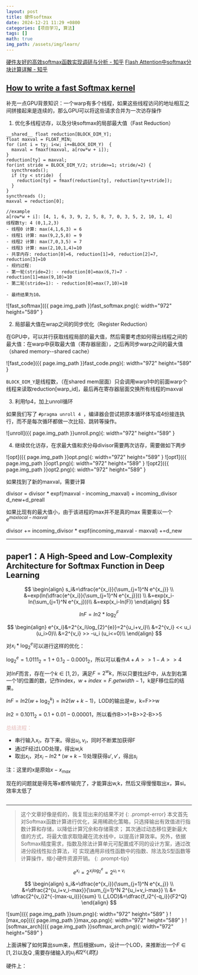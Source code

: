 ```yaml
---
layout: post
title: 硬件softmax
date: 2024-12-21 11:29 +0800
categories: [项目学习, 算法]
tags: []
math: true
img_path: /assets/img/learn/
---
```


[硬件友好的高效softmax函数实现调研与分析 - 知乎](https://zhuanlan.zhihu.com/p/577554331)
[Flash Attention中softmax分块计算详解 - 知乎](https://zhuanlan.zhihu.com/p/683191121)




## [How to write a fast Softmax kernel](https://www.youtube.com/watch?v=IpHjDoW4ffw)

补充一点GPU背景知识：一个warp有多个线程，如果这些线程访问的地址相互之间拼接起来是连续的，那么GPU可以将这些请求合并为一次访存操作

1. 优化多线程访存，以及分块softmax的局部最大值（Fast Reduction）

```cuda
__shared__ float reduction[BLOCK_DIM_Y];  
float maxval = FLOAT_MIN;
for (int i = ty; i<w; i+=BLOCK_DIM_Y)  {
  maxval = fmaxf(maxval, a[row*w + i]); 
} 
reduction[ty] = maxval;  
for(int stride = BLOCK_DIM_Y/2; stride>=1; stride/=2) {
  syncthreads(); 
  if (ty < stride)  {
    reduction[ty] = fmaxf(reduction[ty], reduction[ty+stride]);  
  } 
} 
syncthreads ();  
maxval = reduction[0]; 

//example
a[row*w + i]: [4, 1, 6, 3, 9, 2, 5, 8, 7, 0, 3, 5, 2, 10, 1, 4] 
线程数ty: 4 (0,1,2,3)  
- 线程0 计算: max(4,1,6,3) = 6 
- 线程1 计算: max(9,2,5,8) = 9 
- 线程2 计算: max(7,0,3,5) = 7 
- 线程3 计算: max(2,10,1,4)=10  
- 共享内存: reduction[0]=6, reduction[1]=9, reduction[2]=7, reduction[3]=10  
- 规约过程: 
- 第一轮(stride=2): - reduction[0]=max(6,7)=7 - reduction[1]=max(9,10)=10  
- 第二轮(stride=1): - reduction[0]=max(7,10)=10  

- 最终结果为10。

```

![fast_softmax]({{ page.img_path }}fast_softmax.png){: width="972" height="589" }

2. 局部最大值在wrap之间的同步优化（Register Reduction）

在GPU中，可以并行获取线程局部的最大值，然后需要考虑如何得出线程之间的最大值：在warp中获取最大值（寄存器层面），之后再同步warp之间的最大值（shared memory--shared cache）

![fast_code]({{ page.img_path }}fast_code.png){: width="972" height="589" }

`BLOCK_DIM_Y`是线程数，（在shared mem层面）只会调用warp1中的前面warp个线程来读取reduction[warp_id]，最后再在寄存器层面交换所有线程的maxval

3. 利用fp4，加上unroll循环

如果我们写了 `#pragma unroll 4 `，编译器会尝试把原本循环体写成4份接连执行，而不是每次循环都做一次比较、跳转等操作。

![unroll]({{ page.img_path }}unroll.png){: width="972" height="589" }

4. 继续优化访存，在求最大值和求分母divisor需要两次访存，需要做如下两步

![opt]({{ page.img_path }}opt.png){: width="972" height="589" }
![opt1]({{ page.img_path }}opt1.png){: width="972" height="589" }
![opt2]({{ page.img_path }}opt2.png){: width="972" height="589" }

如果找到了新的maxval，需要计算

divisor = divisor * expf(maxval - incoming_maxval) + incoming_divisor       d_new+d_preall

如果比现有的最大值小，由于该进程的max并不是真的max 需要乘以一个$e^{maxlocal-maxval}$

divisor += incoming_divisor * expf(incoming_maxval - maxval)          +=d_new






---


## paper1：A High-Speed and Low-Complexity Architecture for Softmax Function in Deep Learning

$$
\begin{align}
s_i&=\dfrac{e^{x_i}}{\sum_{j=1}^N e^{x_j}} \\
&=exp(ln(\dfrac{e^{x_i}}{\sum_{j=1}^N e^{x_j}})) \\
&=exp(x_i-ln(\sum_{j=1}^N e^{x_j}))\\
&=exp(x_i-ln(F))
\end{align}
$$

$$lnF=ln2*\log_{2}^{F}$$

$$
\begin{align}
e^{x_i}&=2^{x_i\log_{2}^{e}}=2^{u_i+v_i}\\
&=2^{v_i} << u_i  (u_i>0)\\
&=2^{v_i} >> -u_i (u_i<=0)\\
\end{align}
$$


对$x_i*\log_{2}^{e}$可以进行这样的优化：

$\log_{2}^{e}=1.0111_2=1+0.1_2-0.0001_2$，所以可以看作$A+A>>1-A>>4$

对$lnF$而言，存在一个$k \in [1, 2)$，满足$F=2^wk$，所以只要找出F中，从左到右第一个1的位置的数，记作index，$w+index=F.getwidth-1$，k是F移位后的结果。

$lnF=ln2(w+\log_{2}^{k})=ln2(w+k-1)$，LOD的输出是w，k=F>>w

$ln2=0.1011_2=0.1+0.01-0.00001$，所以看作B>>1+B>>2-B>>5

<font color="#e5b9b7">总结流程：</font> 
- 串行输入$x_i$，存下来。得出$u_i,v_i$，同时不断累加获得F
- 通过F经过LOD处理，得出w,k
- 取出$x_i$，对$x_i-ln2*(w+k-1)$处理获得$u',v'$，得出$s_i$

注：这里的x是原始$x-x_{max}$

现在的问题就是得先等x都传输完了，才能算出w,k，然后又得慢慢取出x，算si。效率太低了



## 









---
>这个文章好像是假的，我复现出来的结果不对
{: .prompt-error}
>本文首先对Softmax函数计算进行优化，采用稀疏化策略，只选择输出有效值进行指数计算和存储，以降低计算冗余和存储需求； 其次通过动态移位更新最大值的方式，将最大值求取隐藏在流水线中，以提高计算效率。另外，依据 Softmax精度需求，指数及除法计算单元可配置成不同的设计方案，通过改进分段线性拟合算法，可 实现通用非线性函数中的指数、除法及S型函数等计算操作，缩小硬件资源开销。
{: .prompt-tip}

$$e^{x_i}=2^{x_i\log_{2}^{e}}=2^{u_i+v_i}$$

$$
\begin{align}
s_i&=\dfrac{e^{x_i}}{\sum_{j=1}^N e^{x_j}} \\
&=\dfrac{2^{u_i+v_i-max}}{\sum_{j=1}^N 2^{u_i+v_i-max}} \\
&= \dfrac{2^{v_i}2^{-(max-u_i)}}{sum} \\
(_LOD)&=\dfrac{f_i2^{-q_i}}{F2^Q}
\end{align}
$$

![sum]({{ page.img_path }}sum.png){: width="972" height="589" }
![max_op]({{ page.img_path }}max_op.png){: width="972" height="589" }
![softmax_arch]({{ page.img_path }}softmax_arch.png){: width="972" height="589" }

上面讲解了如何算出sum来，然后根据sum，设计一个LOD，来推断出一个$F \in [1, 2)$以及Q
,需要存储输入的$u_i和2^{v_i}(即f_i)$

硬件上：



